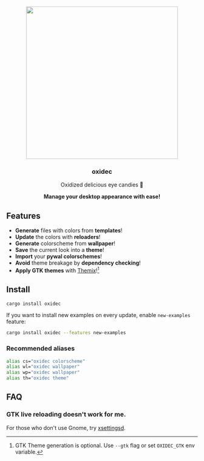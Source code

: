<h3 align="center">
    <img
        src="https://github.com/mrtnvgr/oxidec/assets/48406064/8ce1565d-f65a-4664-92fe-995aacb74d7c"
        width="400px"
        height="400px"
    />
</h3>
<h3 align="center">oxidec</h3>
<p align="center">Oxidized delicious eye candies 🍬</p>
<p align="center"><b>Manage your desktop appearance with ease!</b></h3>

## Features

- **Generate** files with colors from **templates**!
- **Update** the colors with **reloaders**!
- **Generate** colorscheme from **wallpaper**!
- **Save** the current look into a **theme**!
- **Import** your **pywal colorschemes**!
- **Avoid** theme breakage by **dependency checking**!
- **Apply GTK themes** with [Themix](https://github.com/themix-project/themix-gui)![^1]

## Install

```sh
cargo install oxidec
```

If you want to install new examples on every update, enable `new-examples` feature:

```sh
cargo install oxidec --features new-examples
```

### Recommended aliases

```sh
alias cs="oxidec colorscheme"
alias wl="oxidec wallpaper"
alias wp="oxidec wallpaper"
alias th="oxidec theme"
```

## FAQ

### GTK live reloading doesn't work for me.

For those who don't use Gnome, try [xsettingsd](https://codeberg.org/derat/xsettingsd).

[^1]: GTK Theme generation is optional. Use `--gtk` flag or set `OXIDEC_GTK` env variable.
